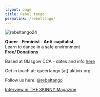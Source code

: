```yaml
---
layout: page
title: Rebel tango
permalink: /rebeltango/
---
```

![rebeltango24](https://github.com/rosedetivoli/rosedetivoli.github.io/assets/22683802/c206dc9e-7ebd-44ed-ba26-045d26b85656)

**Queer - Feminist - Anti-capitalist**  
Learn to dance in a safe environment  
**Free/ Donations**  
  
Based at Glasgow CCA - dates and info [here](https://www.cca-glasgow.com/whats-on/collection/rebel-tango)  
  
Get in touch at: queertango [at] aktivix.org  
  
Follow us here: [@rebeltango](https://twitter.com/rebel_tango)  
  
[Interview in THE SKINNY Magazine](https://www.theskinny.co.uk/intersections/interviews/partner-up)   

